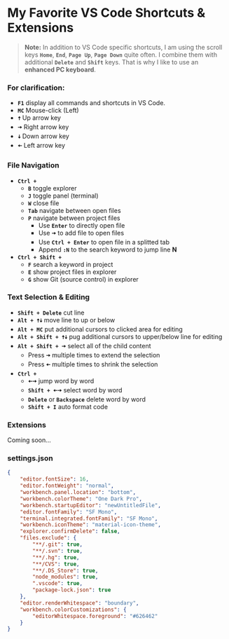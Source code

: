 # My Favorite VS Code Shortcuts & Extensions

> **Note:** In addition to VS Code specific shortcuts, I am using the scroll keys
**`Home`**, **`End`**, **`Page Up`**, **`Page Down`** quite often. I combine them with additional
**`Delete`** and **`Shift`** keys. That is why I like to use an **enhanced PC keyboard**.

### For clarification:
* **`F1`** display all commands and shortcuts in VS Code.
* **`MC`** Mouse-click (Left)
* **`🠅`** Up arrow key
* **`🠆`** Right arrow key
* **`🠇`** Down arrow key
* **`🠄`** Left arrow key
### File Navigation
* **`Ctrl +`**
  * **`B`** toggle explorer
  * **`J`** toggle panel (terminal)
  * **`W`** close file
  * **`Tab`** navigate between open files
  * **`P`** navigate between project files
    * Use **`Enter`** to directly open file
    * Use **`🠆`** to add file to open files
    * Use **`Ctrl + Enter`** to open file in a splitted tab
    * Append **`:N`** to the search keyword to jump line **N**
* **`Ctrl + Shift +`**
  * **`F`** search a keyword in project
  * **`E`** show project files in explorer
  * **`G`** show Git (source control) in explorer

### Text Selection & Editing
* **`Shift + Delete`** cut line
* **`Alt + 🠅🠇`** move line to up or below
* **`Alt + MC`** put additional cursors to clicked area for editing
* **`Alt + Shift + 🠅🠇`** pug additional cursors to upper/below line for editing
* **`Alt + Shift + 🠆`** select all of the child content
  * Press **`🠆`** multiple times to extend the selection
  * Press **`🠄`** multiple times to shrink the selection
* **`Ctrl +`**
  * **`🠄🠆`** jump word by word
  * **`Shift + 🠄🠆`** select word by word
  * **`Delete`** or **`Backspace`** delete word by word
  * **`Shift + I`** auto format code
### Extensions
Coming soon...

### settings.json
```json
{
    "editor.fontSize": 16,
    "editor.fontWeight": "normal",
    "workbench.panel.location": "bottom",
    "workbench.colorTheme": "One Dark Pro",
    "workbench.startupEditor": "newUntitledFile",
    "editor.fontFamily": "SF Mono",
    "terminal.integrated.fontFamily": "SF Mono",
    "workbench.iconTheme": "material-icon-theme",
    "explorer.confirmDelete": false,
    "files.exclude": {
        "**/.git": true,
        "**/.svn": true,
        "**/.hg": true,
        "**/CVS": true,
        "**/.DS_Store": true,
        "node_modules": true,
        ".vscode": true,
        "package-lock.json": true
    },
    "editor.renderWhitespace": "boundary",
    "workbench.colorCustomizations": {
        "editorWhitespace.foreground": "#626462"
    }
}
```
